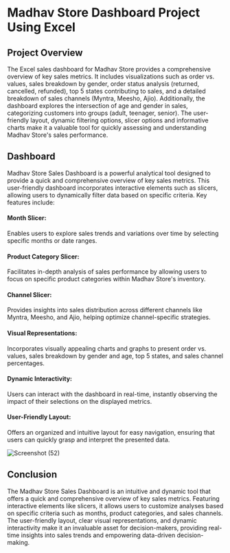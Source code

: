 # Madhav Store Dashboard Project Using Excel
## Project Overview
The Excel sales dashboard for Madhav Store provides a comprehensive overview of key sales metrics. It includes visualizations such as order vs. values, sales breakdown by gender, order status analysis (returned, cancelled, refunded), top 5 states contributing to sales, and a detailed breakdown of sales channels (Myntra, Meesho, Ajio). Additionally, the dashboard explores the intersection of age and gender in sales, categorizing customers into groups (adult, teenager, senior). The user-friendly layout, dynamic filtering options, slicer options and informative charts make it a valuable tool for quickly assessing and understanding Madhav Store's sales performance.
## Dashboard
Madhav Store Sales Dashboard is a powerful analytical tool designed to provide a quick and comprehensive overview of key sales metrics. This user-friendly dashboard incorporates interactive elements such as slicers, allowing users to dynamically filter data based on specific criteria. Key features include:

#### Month Slicer:
Enables users to explore sales trends and variations over time by selecting specific months or date ranges.
#### Product Category Slicer:
Facilitates in-depth analysis of sales performance by allowing users to focus on specific product categories within Madhav Store's inventory.
#### Channel Slicer:
Provides insights into sales distribution across different channels like Myntra, Meesho, and Ajio, helping optimize channel-specific strategies.
#### Visual Representations:
Incorporates visually appealing charts and graphs to present order vs. values, sales breakdown by gender and age, top 5 states, and sales channel percentages.
#### Dynamic Interactivity:
Users can interact with the dashboard in real-time, instantly observing the impact of their selections on the displayed metrics.
#### User-Friendly Layout:
Offers an organized and intuitive layout for easy navigation, ensuring that users can quickly grasp and interpret the presented data.

![Screenshot (52)](https://github.com/TithiKaran/Excelsales/assets/154304303/17afaa03-5dfe-458a-8063-9db5ab396b50)

## Conclusion
The Madhav Store Sales Dashboard is an intuitive and dynamic tool that offers a quick and comprehensive overview of key sales metrics. Featuring interactive elements like slicers, it allows users to customize analyses based on specific criteria such as months, product categories, and sales channels. The user-friendly layout, clear visual representations, and dynamic interactivity make it an invaluable asset for decision-makers, providing real-time insights into sales trends and empowering data-driven decision-making.









